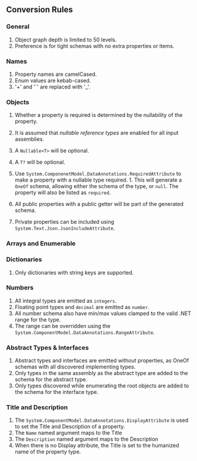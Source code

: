 ## Conversion Rules

### General

1. Object graph depth is limited to 50 levels.
1. Preference is for tight schemas with no extra properties or items.

### Names

1. Property names are camelCased.
1. Enum values are kebab-cased.
1. '+' and '`' are replaced with '_'.

### Objects

1. Whether a property is required is determined by the nullability of the property.
  1. It is assumed that *nullable reference types* are enabled for all input assemblies.
  1. A `Nullable<T>` will be optional.
  1. A `T?` will be optional.
  1. Use `System.ComponenetModel.DataAnnotations.RequiredAttribute` to make a property with a nullable type required.
    1. This will generate a `OneOf` schema, allowing either the schema of the type, or `null`. The property will also be listed as `required`.

1. All public properties with a public getter will be part of the generated schema.
  1. Private properties can be included using `System.Text.Json.JsonIncludeAttribute`.

### Arrays and Enumerable

### Dictionaries

1. Only dictionaries with string keys are supported.

### Numbers

1. All integral types are emitted as `integers`.
1. Floating point types and `decimal` are emitted as `number`.
1. All number schema also have min/max values clamped to the valid .NET range for the type.
  1. The range can be overridden using the `System.ComponentModel.DataAnnotations.RangeAttribute`.

### Abstract Types & Interfaces

1. Abstract types and interfaces are emitted without properties, as OneOf schemas with all discovered implementing types.
1. Only types in the same assembly as the abstract type are added to the schema for the abstract type.
1. Only types discovered while enumerating the root objects are added to the schema for the interface type.

### Title and Description

1. The `System.ComponentModel.DataAnnotations.DisplayAttribute` is used to set the Title and Description of a property.
  1. The `Name` named argument maps to the Title
  1. The `Description` named argument maps to the Description
1. When there is no Display attribute, the Title is set to the humanized name of the property type.